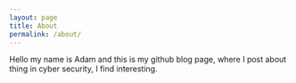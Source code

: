 ```yaml
---
layout: page
title: About
permalink: /about/
---
```


Hello my name is Adam and this is my github blog page, where I post about thing in cyber security, I find interesting. 